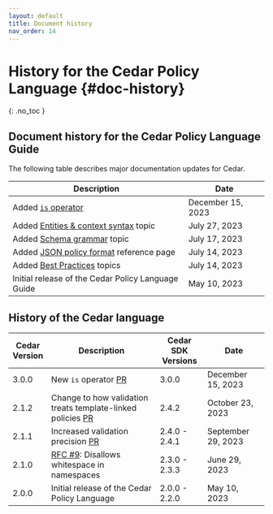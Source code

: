 ```yaml
---
layout: default
title: Document history
nav_order: 14
---
```


# History for the Cedar Policy Language {#doc-history}
{: .no_toc }

## Document history for the Cedar Policy Language Guide 
The following table describes major documentation updates for Cedar.

| Description | Date |
| --- | --- |
| Added [`is` operator](../policies/syntax-operators.html) | December 15, 2023 |
| Added [Entities & context syntax](../auth/entities-syntax.html) topic | July 27, 2023 |
| Added [Schema grammar](../schema/schema-grammar.html) topic | July 17, 2023 |
| Added [JSON policy format](../policies/json-format.html) reference page | July 14, 2023 |
| Added [Best Practices](../overview/best-practices.html) topics | July 14, 2023 |
| Initial release of the Cedar Policy Language Guide | May 10, 2023 | 


## History of the Cedar language

| Cedar<br/>Version | Description | Cedar SDK<br/>Versions | Date | 
| --- |--- |--- | --- |
| 3.0.0 | New `is` operator [PR](https://github.com/cedar-policy/cedar/pull/396) | 3.0.0 | December 15, 2023 |
| 2.1.2 | Change to how validation treats template-linked policies [PR](https://github.com/cedar-policy/cedar/pull/371) | 2.4.2 | October 23, 2023 |
| 2.1.1 | Increased validation precision [PR](https://github.com/cedar-policy/cedar/pull/117) | 2.4.0 - 2.4.1 | September 29, 2023 |
| 2.1.0 | [RFC #9](https://github.com/cedar-policy/rfcs/blob/main/text/0009-disallow-whitespace-in-entityuid.md): Disallows whitespace in namespaces | 2.3.0 - 2.3.3 | June 29, 2023 |
| 2.0.0 | Initial release of the Cedar Policy Language | 2.0.0 - 2.2.0 | May 10, 2023 |



